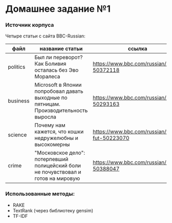 # Домашнее задание №1

### Источник корпуса
Четыре статьи с сайта BBC-Russian:

файл  | название статьи | ссылка 
------------- | ------------- | ------------- 
politics | Был ли переворот? Как Боливия осталась без Эво Моралеса | https://www.bbc.com/russian/news-50372118 
business | Microsoft в Японии попробовал давать выходные по пятницам. Производительность выросла | https://www.bbc.com/russian/news-50293163 
science | Почему нам кажется, что кошки недружелюбны и высокомерны | https://www.bbc.com/russian/vert-fut-50223070 
crime | "Московское дело": потерпевший полицейский боли не почувствовал и готов на мировую | https://www.bbc.com/russian/news-50388047 

### Использованные методы:
* RAKE
* TextRank (через библиотеку gensim)
* TF-IDF
